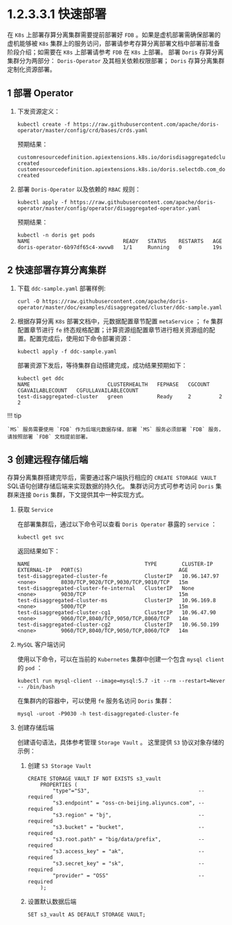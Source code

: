 # 1.2.3.3.1 快速部署

在 `K8s` 上部署存算分离集群需要提前部署好 `FDB` 。如果是虚机部署需确保部署的虚机能够被 `K8s` 集群上的服务访问，部署请参考存算分离部署文档中部署前准备阶段介绍；如需要在 `K8s` 上部署请参考 `FDB` 在 `K8s` 上部署。 部署 `Doris` 存算分离集群分为两部分： `Doris-Operator` 及其相关依赖权限部署； `Doris` 存算分离集群定制化资源部署。

## 1 部署 Operator

1. 下发资源定义：

    ```shell
    kubectl create -f https://raw.githubusercontent.com/apache/doris-operator/master/config/crd/bases/crds.yaml
    ```

    预期结果：

    ```shell
    customresourcedefinition.apiextensions.k8s.io/dorisdisaggregatedclusters.disaggregated.cluster.doris.com created
    customresourcedefinition.apiextensions.k8s.io/doris.selectdb.com_dorisclusters.yaml created
    ```

2. 部署 `Doris-Operator` 以及依赖的 `RBAC` 规则：

    ```shell
    kubectl apply -f https://raw.githubusercontent.com/apache/doris-operator/master/config/operator/disaggregated-operator.yaml
    ```

    预期结果：

    ```shell
    kubectl -n doris get pods
    NAME                              READY   STATUS    RESTARTS   AGE
    doris-operator-6b97df65c4-xwvw8   1/1     Running   0          19s
    ```

## 2 快速部署存算分离集群

1. 下载 `ddc-sample.yaml` 部署样例:

    ```shell
    curl -O https://raw.githubusercontent.com/apache/doris-operator/master/doc/examples/disaggregated/cluster/ddc-sample.yaml
    ```

2. 根据存算分离 `K8s` 部署文档中，元数据配置章节配置 `metaService` ； `fe` 集群配置章节进行 `fe` 终态规格配置；计算资源组配置章节进行相关资源组的配置。配置完成后，使用如下命令部署资源：

    ```shell
    kubectl apply -f ddc-sample.yaml
    ```

    部署资源下发后，等待集群自动搭建完成，成功结果预期如下：

    ```shell
    kubectl get ddc
    NAME                         CLUSTERHEALTH   FEPHASE   CGCOUNT   CGAVAILABLECOUNT   CGFULLAVAILABLECOUNT
    test-disaggregated-cluster   green           Ready     2         2                  2
    ```

!!! tip

    `MS` 服务需要使用 `FDB` 作为后端元数据存储，部署 `MS` 服务必须部署 `FDB` 服务，请按照部署 `FDB` 文档提前部署。

## 3 创建远程存储后端

存算分离集群搭建完毕后，需要通过客户端执行相应的 `CREATE STORAGE VAULT` SQL语句创建存储后端来实现数据的持久化。 集群访问方式可参考访问 `Doris` 集群来连接 `Doris` 集群，下文提供其中一种实现方式。

1. 获取 `Service`

    在部署集群后，通过以下命令可以查看 `Doris Operator` 暴露的 `service` ：

    ```shell
    kubectl get svc
    ```

    返回结果如下：

    ```shell
    NAME                                     TYPE        CLUSTER-IP     EXTERNAL-IP   PORT(S)                               AGE
    test-disaggregated-cluster-fe            ClusterIP   10.96.147.97   <none>        8030/TCP,9020/TCP,9030/TCP,9010/TCP   15m
    test-disaggregated-cluster-fe-internal   ClusterIP   None           <none>        9030/TCP                              15m
    test-disaggregated-cluster-ms            ClusterIP   10.96.169.8    <none>        5000/TCP                              15m
    test-disaggregated-cluster-cg1           ClusterIP   10.96.47.90    <none>        9060/TCP,8040/TCP,9050/TCP,8060/TCP   14m
    test-disaggregated-cluster-cg2           ClusterIP   10.96.50.199   <none>        9060/TCP,8040/TCP,9050/TCP,8060/TCP   14m
    ```

2. `MySQL` 客户端访问

    使用以下命令，可以在当前的 `Kubernetes` 集群中创建一个包含 `mysql client` 的 `pod` ：

    ```shell
    kubectl run mysql-client --image=mysql:5.7 -it --rm --restart=Never -- /bin/bash
    ```

    在集群内的容器中，可以使用 `fe` 服务名访问 `Doris` 集群：

    ```shell
    mysql -uroot -P9030 -h test-disaggregated-cluster-fe  
    ```

3. 创建存储后端

    创建语句语法，具体参考管理 `Storage Vault` 。 这里提供 `S3` 协议对象存储的示例：

    1. 创建 `S3 Storage Vault`

        ```shell
        CREATE STORAGE VAULT IF NOT EXISTS s3_vault
            PROPERTIES (
                "type"="S3",                                   -- required
                "s3.endpoint" = "oss-cn-beijing.aliyuncs.com", -- required
                "s3.region" = "bj",                            -- required
                "s3.bucket" = "bucket",                        -- required
                "s3.root.path" = "big/data/prefix",            -- required
                "s3.access_key" = "ak",                        -- required
                "s3.secret_key" = "sk",                        -- required
                "provider" = "OSS"                             -- required
            );
        ```

    2. 设置默认数据后端

        ```shell
        SET s3_vault AS DEFAULT STORAGE VAULT;
        ```
